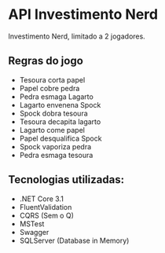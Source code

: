 # API Investimento Nerd

Investimento Nerd, limitado a 2 jogadores.

## Regras do jogo

- Tesoura corta papel
- Papel cobre pedra
- Pedra esmaga Lagarto
- Lagarto envenena Spock
- Spock dobra tesoura
- Tesoura decapita lagarto
- Lagarto come papel
- Papel desqualifica Spock
- Spock vaporiza pedra
- Pedra esmaga tesoura

## Tecnologias utilizadas:

- .NET Core 3.1
- FluentValidation
- CQRS (Sem o Q)
- MSTest
- Swagger
- SQLServer (Database in Memory)